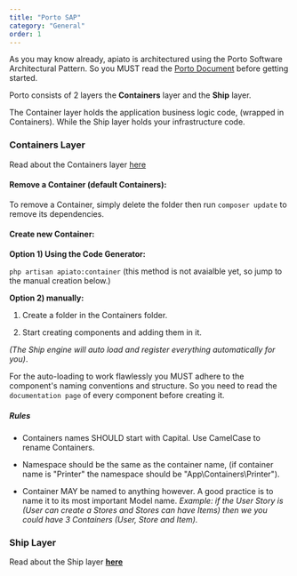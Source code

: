 ```yaml
---
title: "Porto SAP"
category: "General"
order: 1
---
```


As you may know already, apiato is architectured using the Porto Software Architectural Pattern. So you MUST read the [Porto Document](https://github.com/Mahmoudz/Porto) before getting started.

Porto consists of 2 layers the **Containers** layer and the **Ship** layer.

The Container layer holds the application business logic code, (wrapped in Containers). While the Ship layer holds your infrastructure code.

### Containers Layer

Read about the Containers layer [here](https://github.com/Mahmoudz/Porto#Containers-Layer)

#### Remove a Container (default Containers):

To remove a Container, simply delete the folder then run `composer update` to remove its dependencies.

#### Create new Container:

**Option 1) Using the Code Generator:**

`php artisan apiato:container`     (this method is not avaialble yet, so jump to the manual creation below.)

**Option 2) manually:**

1. Create a folder in the Containers folder.

2. Start creating components and adding them in it.

*(The Ship engine will auto load and register everything automatically for you)*.

For the auto-loading to work flawlessly you MUST adhere to the component's naming conventions and structure. So you need to read the `documentation page` of every component before creating it.

##### Rules

- Containers names SHOULD start with Capital. Use CamelCase to rename Containers.

- Namespace should be the same as the container name, (if container name is "Printer" the namespace should be "App\Containers\Printer").

- Container MAY be named to anything however. A good practice is to name it to its most important Model name. *Example: if the User Story is (User can create a Stores and Stores can have Items) then we you could have 3 Containers (User, Store and Item).*

### Ship Layer

Read about the Ship layer **[here](https://github.com/Mahmoudz/Porto#Port-Layer)**
